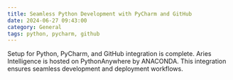 ```yaml
---
title: Seamless Python Development with PyCharm and GitHub
date: 2024-06-27 09:43:00
category: General
tags: python, pycharm, github
---
```


Setup for Python, PyCharm, and GitHub integration is complete. Aries Intelligence is hosted on PythonAnywhere by ANACONDA. This integration ensures seamless development and deployment workflows.